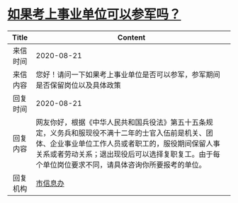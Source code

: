 # <a href="http://www.shangluo.gov.cn/zmhd/ldxxxx.jsp?urltype=leadermail.LeaderMailContentUrl&wbtreeid=1112&leadermailid=6350">如果考上事业单位可以参军吗？</a>
| Title |                                                            Content                                                             |
|:-----:|--------------------------------------------------------------------------------------------------------------------------------|
| 来信时间  | 2020-08-21                                                                                                                     |
| 来信内容  | 您好！请问一下如果考上事业单位是否可以参军，参军期间是否保留岗位以及具体政策                                                                                         |
| 回复时间  | 2020-08-21                                                                                                                     |
| 回复内容  | 网友你好，根据《中华人民共和国兵役法》第五十五条规定，义务兵和服现役不满十二年的士官入伍前是机关、团体、企业事业单位工作人员或者职工的，服役期间保留人事关系或者劳动关系；退出现役后可以选择复职复工。由于每个单位岗位要求不同，请具体咨询你所要报考的单位。 |
| 回复机构  | <a href="../../categories/agencies/市信息办.md">市信息办</a>                                                                             |
